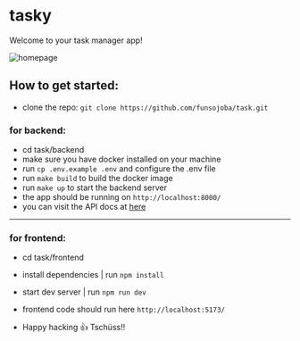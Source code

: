 # tasky

Welcome to your task manager app!

![homepage](https://github.com/funsojoba/task/assets/42432746/4e0e93dd-db13-4866-860b-13253b8b4df2)

## How to get started:
* clone the repo: `git clone https://github.com/funsojoba/task.git`

### for backend:
* cd task/backend
* make sure you have docker installed on your machine
* run `cp .env.example .env` and configure the .env file
* run `make build` to build the docker image
* run `make up` to start the backend server
* the app should be running on `http://localhost:8000/`
* you can visit the API docs at [here](https://documenter.getpostman.com/view/26204419/2s9YJey1k3)

___
### for frontend:
* cd task/frontend
* install dependencies | run `npm install`
* start dev server | run `npm run dev`
* frontend code should run here `http://localhost:5173/`

* Happy hacking 👍 Tschüss!!
